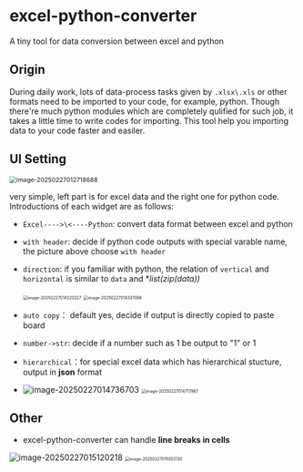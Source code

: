 # excel-python-converter

A tiny tool for data conversion between excel and python



## Origin

During daily work, lots of data-process tasks given by `.xlsx\.xls` or other formats need to be imported  to your code, for example, python. Though there're much python modules which are completely qulified for such job, it takes a little time to write codes for importing. This tool help you importing data to your code faster and easiler.



## UI Setting

<img src="C:\Users\admin\AppData\Roaming\Typora\typora-user-images\image-20250227012718688.png" alt="image-20250227012718688" style="zoom:77%;" />

very simple, left part is for excel data and the right one for python code.  Introductions of each widget are as follows:

-  `Excel---->\<----Python`: convert data format between excel and python

- `with header`: decide if python code outputs with special varable name, the picture above choose `with header`

- `direction`: if you familiar with python, the relation of `vertical` and `horizontal` is similar to `data` and **list(zip(*data))**

  <img src="C:\Users\admin\AppData\Roaming\Typora\typora-user-images\image-20250227014320327.png" alt="image-20250227014320327" style="zoom:50%;" />   <img src="C:\Users\admin\AppData\Roaming\Typora\typora-user-images\image-20250227014337096.png" alt="image-20250227014337096" style="zoom:50%;" />

- `auto copy`： default yes, decide if output is directly copied to paste board 

- `number->str`: decide if a number such as 1 be output to "1" or 1

- `hierarchical`：for special excel data which has hierarchical stucture, output in **json** format

- ![image-20250227014736703](C:\Users\admin\AppData\Roaming\Typora\typora-user-images\image-20250227014736703.png)                  <img src="C:\Users\admin\AppData\Roaming\Typora\typora-user-images\image-20250227014717967.png" alt="image-20250227014717967" style="zoom:50%;" />

## Other

- excel-python-converter can handle **line breaks in cells**

![image-20250227015120218](C:\Users\admin\AppData\Roaming\Typora\typora-user-images\image-20250227015120218.png)                                       <img src="C:\Users\admin\AppData\Roaming\Typora\typora-user-images\image-20250227015053130.png" alt="image-20250227015053130" style="zoom:50%;" />

